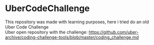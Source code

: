 # UberCodeChallenge

This repository was made with learning purposes, here i tried do an old Uber Code Challenge <br>
Uber open repository with the challenge: https://github.com/uber-archive/coding-challenge-tools/blob/master/coding_challenge.md
